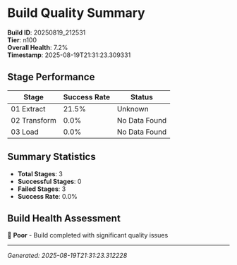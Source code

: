# Build Quality Summary

**Build ID**: 20250819_212531  
**Tier**: n100  
**Overall Health**: 7.2%  
**Timestamp**: 2025-08-19T21:31:23.309331

## Stage Performance

| Stage | Success Rate | Status |
|-------|-------------|--------|
| 01 Extract | 21.5% | Unknown |
| 02 Transform | 0.0% | No Data Found |
| 03 Load | 0.0% | No Data Found |


## Summary Statistics

- **Total Stages**: 3
- **Successful Stages**: 0
- **Failed Stages**: 3
- **Success Rate**: 0.0%

## Build Health Assessment

🔴 **Poor** - Build completed with significant quality issues

---
*Generated: 2025-08-19T21:31:23.312228*
